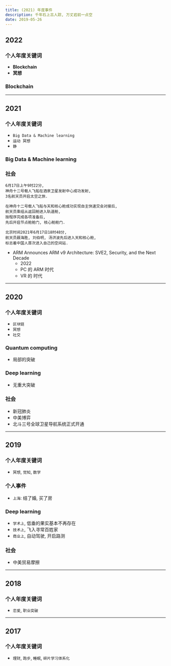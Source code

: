 ```yaml
---
title: (2021) 年度事件
description: 千年石上古人踪, 万丈岩前一点空
date: 2019-05-26
---
```


## 2022

### 个人年度关键词

* **Blockchain**
* **冥想**

### Blockchain

------------------

## 2021

### 个人年度关键词

* `Big Data & Machine learning`
* `运动 冥想`
* `静`

### Big Data & Machine learning

### 社会

```
6月17日上午9时22分,
神舟十二号载人飞船在酒泉卫星发射中心成功发射,
3名航天员开启太空之旅.

在神舟十二号载人飞船与天和核心舱成功实现自主快速交会对接后,
航天员乘组从返回舱进入轨道舱,
按程序完成各项准备后,
先后开启节点舱舱门, 核心舱舱门.

北京时间2021年6月17日18时48分,
航天员聂海胜, 刘伯明, 汤洪波先后进入天和核心舱,
标志着中国人首次进入自己的空间站.
```


* ARM Announces ARM v9 Architecture: SVE2, Security, and the Next Decade
  - 2022
  - PC 的 ARM 时代
  - VR 的 时代

------------------

## 2020

### 个人年度关键词

* `区块链`
* `冥想`
* `社交`

### Quantum computing

* 局部的突破

### Deep learning

* 无重大突破

### 社会

* 新冠肺炎
* 中美博弈
* 北斗三号全球卫星导航系统正式开通

------------------

## 2019

### 个人年度关键词

* `冥想`, `觉知`, `数学`

### 个人事件

* `上海`: 结了婚, 买了房

### Deep learning

* `学术上`, 低垂的果实基本不再存在
* `技术上`, 飞入寻常百姓家
* `商业上`, 自动驾驶, 开启路测

### 社会

* 中美贸易摩擦

------------------

## 2018

### 个人年度关键词

* `恋爱`, `职业突破`

------------------

## 2017

### 个人年度关键词

* `理财`, `跑步`, `睡眠`, `碎片学习体系化`
